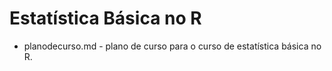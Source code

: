 # Estatística Básica no R

+ planodecurso.md - plano de curso para o curso de estatística básica no R.
